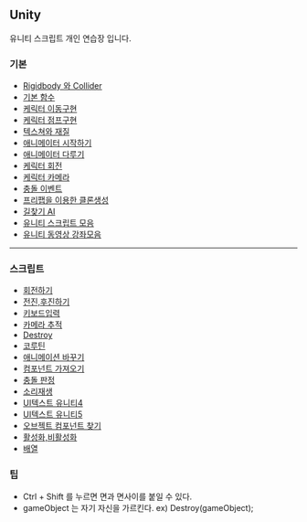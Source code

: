 ## Unity 
유니티 스크립트 개인 연습장 입니다.


### 기본

* [Rigidbody 와 Collider](http://blog.naver.com/gold_metal/220466872002)
* [기본 함수](http://blog.naver.com/gold_metal/220466872002)
* [케릭터 이동구현](http://blog.naver.com/gold_metal/220470069117)
* [케릭터 점프구현](http://blog.naver.com/gold_metal/220472492907)
* [텍스쳐와 재질](http://blog.naver.com/gold_metal/220486902270)
* [애니메이터 시작하기](http://blog.naver.com/gold_metal/220490285634)
* [애니메이터 다루기](http://blog.naver.com/gold_metal/220491375543)
* [케릭터 회전](http://blog.naver.com/gold_metal/220495685382)
* [케릭터 카메라](http://blog.naver.com/gold_metal/220498575590)
* [충돌 이벤트](http://blog.naver.com/gold_metal/220499531497)
* [프리팹을 이용한 클론생성](http://blog.naver.com/gold_metal/220504917738)
* [길찾기 AI](http://blog.naver.com/gold_metal/220511730779)
* [유니티 스크립트 모음](http://sharkmino.tistory.com/category/%ED%94%84%EB%A1%9C%EA%B7%B8%EB%9E%98%EB%B0%8D%20%EC%A0%95%EB%A6%AC/Unity?page=2)
* [유니티 동영상 강좌모음](http://racoon28.tistory.com/269)

---

### 스크립트

* [회전하기](https://github.com/evashork/Unity/blob/master/spin.cs)
* [전진,후진하기](https://github.com/evashork/Unity/blob/master/move.cs)
* [키보드입력](https://github.com/evashork/Unity/blob/master/KeyInput.cs)
* [카메라 추적](https://github.com/evashork/Unity/blob/master/camera.cs)
* [Destroy](https://github.com/evashork/Unity/blob/master/destory.cs)
* [코루틴](https://github.com/evashork/Unity/blob/master/courutin.cs)
* [애니메이션 바꾸기](https://github.com/evashork/Unity/blob/master/AnimationChange.cs)
* [컴포넌트 가져오기]()
* [충돌 판정](https://github.com/evashork/Unity/blob/master/trigger.cs)
* [소리재생](https://github.com/evashork/Unity/blob/master/sound.cs)
* [UI텍스트 유니티4](https://github.com/evashork/Unity/blob/master/text2.cs)
* [UI텍스트 유니티5](https://github.com/evashork/Unity/blob/master/text.cs)
* [오브젝트 컴포넌트 찾기](https://github.com/evashork/Unity/blob/master/find.cs)
* [활성화,비활성화](https://github.com/evashork/Unity/blob/master/setactive.cs)
* [배열](https://github.com/evashork/Unity/blob/master/array.cs)

### 팁
* Ctrl + Shift 를 누르면 면과 면사이를 붙일 수 있다.
* gameObject 는 자기 자신을 가르킨다. ex) Destroy(gameObject);
